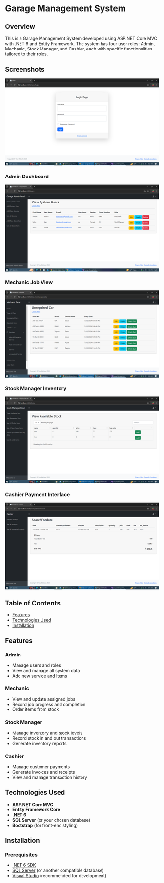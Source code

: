 # Garage Management System

## Overview

This is a Garage Management System developed using ASP.NET Core MVC with .NET 6 and Entity Framework. The system has four user roles: Admin, Mechanic, Stock Manager, and Cashier, each with specific functionalities tailored to their roles.
## Screenshots
![Login](https://github.com/KidusAyele/Garage_ManagementFinal-V.01/blob/master/Screenshot%20(7).png)

### Admin Dashboard
![Admin Dashboard](https://github.com/KidusAyele/Garage_ManagementFinal-V.01/blob/master/Screenshot%20(2).png)

### Mechanic Job View
![Mechanic Job View](https://github.com/KidusAyele/Garage_ManagementFinal-V.01/blob/master/Screenshot%20(6).png)

### Stock Manager Inventory
![Stock Manager Inventory](https://github.com/KidusAyele/Garage_ManagementFinal-V.01/blob/master/Screenshot%20(8).png)

### Cashier Payment Interface
![Cashier Payment Interface](https://github.com/KidusAyele/Garage_ManagementFinal-V.01/blob/master/Screenshot%20(9).png)

## Table of Contents

- [Features](#features)
- [Technologies Used](#technologies-used)
- [Installation](#installation)

## Features

### Admin
- Manage users and roles
- View and manage all system data
- Add new service and Items

### Mechanic
- View and update assigned jobs
- Record job progress and completion
- Order items from stock

### Stock Manager
- Manage inventory and stock levels
- Record stock in and out transactions
- Generate inventory reports

### Cashier
- Manage customer payments
- Generate invoices and receipts
- View and manage transaction history

## Technologies Used

- **ASP.NET Core MVC**
- **Entity Framework Core**
- **.NET 6**
- **SQL Server** (or your chosen database)
- **Bootstrap** (for front-end styling)

## Installation

### Prerequisites

- [.NET 6 SDK](https://dotnet.microsoft.com/download/dotnet/6.0)
- [SQL Server](https://www.microsoft.com/en-us/sql-server/sql-server-downloads) (or another compatible database)
- [Visual Studio](https://visualstudio.microsoft.com/) (recommended for development)
